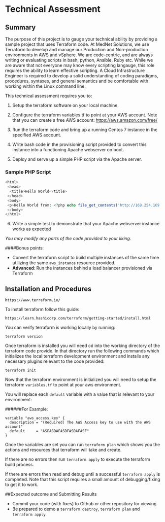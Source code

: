 # Technical Assessment 

## Summary
The purpose of this project is to gauge your technical ability by providing a sample project that uses Terraform code.
At MedNet Solutions, we use Terraform to develop and manage our Production and Non-production environments in AWS and vSphere.
We are code-centric, and are always writing or evaluating scripts in bash, python, Ansible, Ruby etc.
While we are aware that not everyone  may know every scripting langauge, this role requires the ability to learn effective scripting.
A Cloud Infrastructure Engineer is required to develop a solid understanding of coding paradigms, procedures, syntaxes, and general semantics 
and be comfortable with working within the Linux command line.


This technical assessment requires you to:

1) Setup the terraform software on your local machine.

2) Configure the terraform variables.tf to point at your AWS account. Note that you can create a free AWS account: https://aws.amazon.com/free/

3) Run the terraform code and bring up a running Centos 7 instance in the specified AWS account.

4) Write bash code in the provisioning script provided to convert this instance into a functioning Apache webserver on boot.

5) Deploy and serve up a simple PHP script via the Apache server.

### Sample PHP Script
```php
<html>
 <head>
  <title>Hello World</title>
 </head>
 <body>
 <p>Hello World from: <?php echo file_get_contents('http://169.254.169.254/latest/meta-data/public-ipv4'); ?> </p> 
 </body>
</html>
```
6) Write a simple test to demonstrate that your Apache webserver instance works as expected

_You may modify any parts of the code provided to your liking._

####Bonus points:

 - Convert the terraform script to build multiple instances of the same time utilizing the same `aws_instance` resource provided.
 - **Advanced**: Run the instances behind a load balancer provisioned via Terraform

## Installation and Procedures
`https://www.terraform.io/`

To install terraform follow this guide:

`https://learn.hashicorp.com/terraform/getting-started/install.html`

You can verify terraform is working locally by running:

`terraform version`

Once terraform is installed you will need cd into the working directory of the terraform code provide.
In that directory run the following commands which initializes the local terraform development environment and installs any necessary plugins relevant to the code provided:

`terraform init `

Now that the terraform environment is initialized you will need to setup the terraform `variables.tf` to point at your aws environment.

You will replace each `default` variable with a value that is relevant to your environment:

######For Example:

```
variable "aws_access_key" { 
  description = "(Required) The AWS Access key to use with the AWS account"
  default     = "ASFASDAFASDFASDAFASF"
}
```

Once the variables are set you can run
`terraform plan`
which shows you the actions and resources that terraform will take and create.

If there are no errors then run 
`terraform apply`
to execute the terraform build process.

If there are errors then read and debug until a successful `terraform apply` is completed. 
Note that this script requires a small amount of debugging/fixing to get it to work.

##Expected outcome and Submitting Results
* Commit your code (with fixes) to Github or other repository for viewing
* Be prepared to demo a `terraform destroy`, `terraform plan` and `terraform apply`
